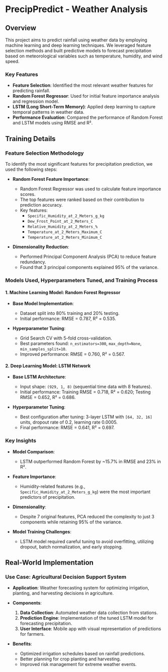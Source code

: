 # PrecipPredict - Weather Analysis 

## Overview
This project aims to predict rainfall using weather data by employing machine learning and deep learning techniques. We leveraged feature selection methods and built predictive models to forecast precipitation based on meteorological variables such as temperature, humidity, and wind speed.

### Key Features
- **Feature Selection**: Identified the most relevant weather features for predicting rainfall.
- **Random Forest Regressor**: Used for initial feature importance analysis and regression model.
- **LSTM (Long Short-Term Memory)**: Applied deep learning to capture temporal patterns in weather data.
- **Performance Evaluation**: Compared the performance of Random Forest and LSTM models using RMSE and R².

## Training Details

### Feature Selection Methodology
To identify the most significant features for precipitation prediction, we used the following steps:

- **Random Forest Feature Importance**:
  - Random Forest Regressor was used to calculate feature importance scores.
  - The top features were ranked based on their contribution to prediction accuracy.
  - Key features: 
    - `Specific_Humidity_at_2_Meters_g_kg`
    - `Dew_Frost_Point_at_2_Meters_C`
    - `Relative_Humidity_at_2_Meters_%`
    - `Temperature_at_2_Meters_Maximum_C`
    - `Temperature_at_2_Meters_Minimum_C`

- **Dimensionality Reduction**:
  - Performed Principal Component Analysis (PCA) to reduce feature redundancy.
  - Found that 3 principal components explained 95% of the variance.

### Models Used, Hyperparameters Tuned, and Training Process

#### 1. Machine Learning Model: Random Forest Regressor
- **Base Model Implementation**:
  - Dataset split into 80% training and 20% testing.
  - Initial performance: RMSE = 0.787, R² = 0.535.

- **Hyperparameter Tuning**:
  - Grid Search CV with 5-fold cross-validation.
  - Best parameters found: `n_estimators=300`, `max_depth=None`, `min_samples_split=10`.
  - Improved performance: RMSE = 0.760, R² = 0.567.

#### 2. Deep Learning Model: LSTM Network
- **Base LSTM Architecture**:
  - Input shape: `(929, 1, 8)` (sequential time data with 8 features).
  - Initial performance: Training RMSE = 0.718, R² = 0.620; Testing RMSE = 0.652, R² = 0.686.

- **Hyperparameter Tuning**:
  - Best configuration after tuning: 3-layer LSTM with `[64, 32, 16]` units, dropout rate of 0.2, learning rate 0.0005.
  - Final performance: RMSE = 0.641, R² = 0.697.

### Key Insights
- **Model Comparison**: 
  - LSTM outperformed Random Forest by ~15.7% in RMSE and 23% in R².
  
- **Feature Importance**: 
  - Humidity-related features (e.g., `Specific_Humidity_at_2_Meters_g_kg`) were the most important predictors of precipitation.

- **Dimensionality**: 
  - Despite 7 original features, PCA reduced the complexity to just 3 components while retaining 95% of the variance.

- **Model Training Challenges**: 
  - LSTM model required careful tuning to avoid overfitting, utilizing dropout, batch normalization, and early stopping.

## Real-World Implementation

### Use Case: Agricultural Decision Support System
- **Application**: Weather forecasting system for optimizing irrigation, planting, and harvesting decisions in agriculture.
  
- **Components**:
  1. **Data Collection**: Automated weather data collection from stations.
  2. **Prediction Engine**: Implementation of the tuned LSTM model for forecasting precipitation.
  3. **User Interface**: Mobile app with visual representation of predictions for farmers.

- **Benefits**:
  - Optimized irrigation schedules based on rainfall predictions.
  - Better planning for crop planting and harvesting.
  - Improved risk management for extreme weather events.




